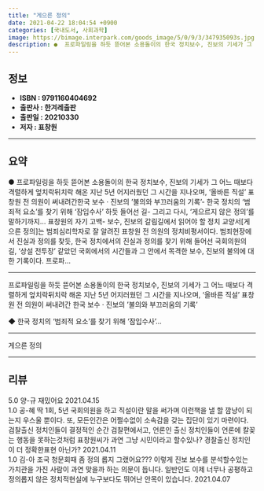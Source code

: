 ```yaml
---
title: "게으른 정의"
date: 2021-04-22 18:04:54 +0900
categories: [국내도서, 사회과학]
image: https://bimage.interpark.com/goods_image/5/0/9/3/347935093s.jpg
description: ●  프로파일링을 하듯 뜯어본 소용돌이의 한국 정치보수, 진보의 기세가 그 어느 때보다 격렬하게 엎치락뒤치락 해온 지난 5년  어지러웠던 그 시간을 지나오며, ‘올바른 직설’ 표창원 전 의원이 써내려간한국 보수 · 진보의 ’불의와 부끄러움의 기록’- 한국 정치의 ‘범죄적 요소’를 찾기 위해 ‘잠입수사’ 
---
```


## **정보**

- **ISBN : 9791160404692**
- **출판사 : 한겨레출판**
- **출판일 : 20210330**
- **저자 : 표창원**

------



## **요약**

●  프로파일링을 하듯 뜯어본 소용돌이의 한국 정치보수, 진보의 기세가 그 어느 때보다 격렬하게 엎치락뒤치락 해온 지난 5년  어지러웠던 그 시간을 지나오며, ‘올바른 직설’ 표창원 전 의원이 써내려간한국 보수 · 진보의 ’불의와 부끄러움의 기록’- 한국 정치의 ‘범죄적 요소’를 찾기 위해 ‘잠입수사’ 하듯 들어선 길- 그리고 다시, ‘게으르지 않은 정의’를 말하기까지… 표창원의 자기 고백- 보수, 진보의 갈림길에서 읽어야 할 정치 교양서[게으른 정의]는 범죄심리학자로 잘 알려진 표창원 전 의원의 정치비평서이다. 범죄현장에서 진실과 정의를 찾듯, 한국 정치에서의 진실과 정의를 찾기 위해 들어선 국회의원의 길, ‘상설 전투장’ 같았던 국회에서의 시간들과 그 안에서 목격한 보수, 진보의 불의에 대한 기록이다. 프로파...

------

프로파일링을 하듯 뜯어본 소용돌이의 한국 정치보수, 진보의 기세가 그 어느 때보다 격렬하게 엎치락뒤치락 해온 지난 5년
어지러웠던 그 시간을 지나오며, ‘올바른 직설’ 표창원 전 의원이 써내려간
한국 보수 · 진보의 ’불의와 부끄러움의 기록’

◆ 한국 정치의 ‘범죄적 요소’를 찾기 위해 ‘잠입수사’... 

------


게으른 정의 

------


## **리뷰** 

5.0 양-규 재밌어요 2021.04.15 <br/>1.0 공-혜 딱 1회, 5년 국회의원을 하고 직설이란 말을 써가며 이런책을 낼 할 깜냥이 되는지 우스울 뿐이다. 또, 모든인간은 어쩔수없이 소속감을 갖는 집단이 있기 마련이다. 검찰출신 정치인들이 결정적인 순간 검찰편에서고, 언론인 출신 정치인들이 언론에 칼꽂는 행동을 못하는것처럼 표창원씨가 과연 그냥 시민이라고 할수있나? 경찰출신 정치인이 더 정확한표현 아닌가? 2021.04.11 <br/>1.0 김-아 조국 청문회때 좀 정의 롭지 그랬어요???
이렇게 진보 보수를 분석할수있는 가치관을 가진 사람이 과연 맞을까 하는 의문이 듭니다. 일반인도 이제 너무나 공평하고 정의롭지 않은 정치적현실에 누구보다도 뛰어난 안목이 있습니다.  2021.04.07 <br/>
